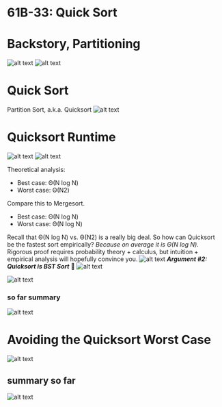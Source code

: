 # 61B-33: Quick Sort


# Backstory, Partitioning
![alt text](image.png)
![alt text](image-1.png)

# Quick Sort
Partition Sort, a.k.a. Quicksort
![alt text](image-2.png)

# Quicksort Runtime
![alt text](image-3.png)
![alt text](image-4.png)

Theoretical analysis:
- Best case: Θ(N log N)
- Worst case: Θ(N2)

Compare this to Mergesort.
- Best case: Θ(N log N)
- Worst case: Θ(N log N)

Recall that Θ(N log N) vs. Θ(N2) is a really big deal. So how can Quicksort be the fastest sort empirically? *Because on average it is Θ(N log N).*
Rigorous proof requires probability theory + calculus, but intuition + empirical analysis will hopefully convince you.
![alt text](image-5.png)
***Argument #2: Quicksort is BST Sort*** :thinking: 
![alt text](image-6.png)

![alt text](image-7.png)

### so far summary
![alt text](image-8.png)

# Avoiding the Quicksort Worst Case
![alt text](image-9.png)



## summary so far
![alt text](image-10.png)
